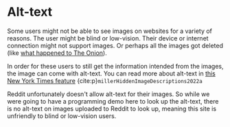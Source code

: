 # Alt-text

Some users might not be able to see images on websites for a variety of reasons. The user might be blind or low-vision. Their device or internet connection might not support images. Or perhaps all the images got deleted (like [what happened to The Onion](https://www.gawker.com/media/analysis-semafor-reinvents-news-by-making-it-more-confusing-to-read)).

In order for these users to still get the information intended from the images, the image can come with alt-text. You can read more about alt-text in [this New York Times feature](https://www.nytimes.com/interactive/2022/02/18/arts/alt-text-images-descriptions.html) {cite:p}`millerHiddenImageDescriptions2022a`

Reddit unfortunately doesn't allow alt-text for their images. So while we were going to have a programming demo here to look up the alt-text, there is no alt-text on images uploaded to Reddit to look up, meaning this site is unfriendly to blind or low-vision users.
